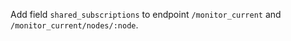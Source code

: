 Add field `shared_subscriptions` to endpoint `/monitor_current` and `/monitor_current/nodes/:node`.
